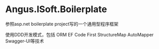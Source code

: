 # Angus.ISoft.Boilerplate
参照asp.net boilerplate project写的一个通用型程序框架

使用DDD开发模式，包括
ORM EF Code First
StructureMap
AutoMapper Swagger-UI等技术
